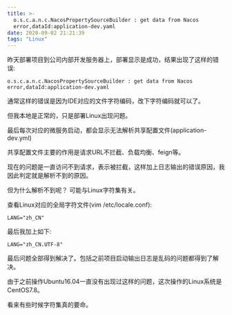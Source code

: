 ```yaml
---
title: >-
  o.s.c.a.n.c.NacosPropertySourceBuilder : get data from Nacos
  error,dataId:application-dev.yaml
date: 2020-09-02 21:21:39
tags: "Linux"
---
```


昨天部署项目到公司内部开发服务器上，部署显示是成功，结果出现了这样的错误:
```
o.s.c.a.n.c.NacosPropertySourceBuilder : get data from Nacos error,dataId:application-dev.yaml

```
<!--more-->
通常这样的错误是因为IDE对应的文件字符编码，改下字符编码就可以了。


但我本地是正常的，只是部署Linux出现问题。

最后每次对应的微服务启动，都会显示无法解析共享配置文件(application-dev.yml)

共享配置文件主要的作用是请求URL不拦截、负载均衡、feign等。

现在的问题是一直访问不到请求，表示被拦截，这样加上日志输出的错误原因，我因此判定就是解析不到的原因。

但为什么解析不到呢？
可能与Linux字符集有关。

查看Linux对应的全局字符文件(vim /etc/locale.conf):
```
LANG="zh_CN"

```

最后我加上如下:
```
LANG="zh_CN.UTF-8"

```

最后问题全部得到解决了。包括之前项目启动输出日志是乱码的问题都得到了解决。

由于之前操作Ubuntu16.04一直没有出现过这样的问题，这次操作的Linux系统是CentOS7.8。

看来有些时候字符集真的要命。